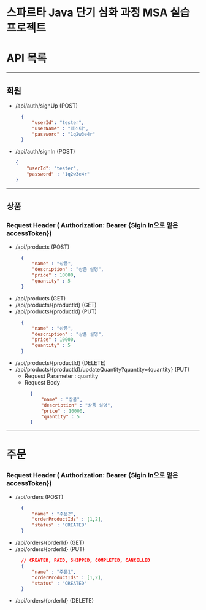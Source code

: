 # 스파르타 Java 단기 심화 과정 MSA 실습 프로젝트

# API 목록

---

## 회원

- /api/auth/signUp (POST)
  ```json
    {
        "userId": "tester",
        "userName" : "테스터",
        "password" : "1q2w3e4r"
    }
    ```
- /api/auth/signIn (POST)
    ```json
    {
        "userId": "tester",
        "password" : "1q2w3e4r"
    }
    ```

---

## 상품

### Request Header ( Authorization: Bearer {Sigin In으로 얻은 accessToken})

- /api/products (POST)
  ```json
    {
        "name" : "상품",
        "description" : "상품 설명",
        "price" : 10000,
        "quantity" : 5
    }
    ```
- /api/products (GET)
- /api/products/{productId} (GET)
- /api/products/{productId} (PUT)
  ```json
    {
        "name" : "상품",
        "description" : "상품 설명",
        "price" : 10000,
        "quantity" : 5
    }
    ```
- /api/products/{productId} (DELETE)
- /api/products/{productId}/updateQuantity?quantity={quantity} (PUT)
  - Request Parameter : quantity
  - Request Body
    ```json
      {
          "name" : "상품",
          "description" : "상품 설명",
          "price" : 10000,
          "quantity" : 5
      }
      ```

---

# 주문

### Request Header ( Authorization: Bearer {Sigin In으로 얻은 accessToken})

- /api/orders (POST)
  ```json
    {
        "name" : "주문2",
        "orderProductIds" : [1,2],
        "status" : "CREATED"
    }
    ```
- /api/orders/{orderId} (GET)
- /api/orders/{orderId} (PUT)
  ```json
    // CREATED, PAID, SHIPPED, COMPLETED, CANCELLED
    {
        "name" : "주문1",
        "orderProductIds" : [1,2],
        "status" : "CREATED"
    }
    ```
- /api/orders/{orderId} (DELETE)
